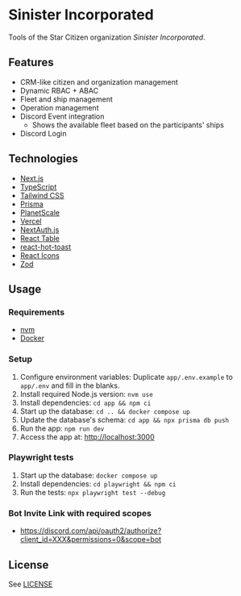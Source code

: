 # Sinister Incorporated

Tools of the Star Citizen organization _Sinister Incorporated_.

## Features

- CRM-like citizen and organization management
- Dynamic RBAC + ABAC
- Fleet and ship management
- Operation management
- Discord Event integration
  - Shows the available fleet based on the participants' ships
- Discord Login

## Technologies

- [Next.js](https://nextjs.org/)
- [TypeScript](https://www.typescriptlang.org/)
- [Tailwind CSS](https://tailwindcss.com/)
- [Prisma](https://www.prisma.io/)
- [PlanetScale](https://planetscale.com/)
- [Vercel](https://vercel.com/)
- [NextAuth.js](https://next-auth.js.org/)
- [React Table](https://github.com/TanStack/table)
- [react-hot-toast](https://github.com/timolins/react-hot-toast)
- [React Icons](https://github.com/react-icons/react-icons)
- [Zod](https://github.com/colinhacks/zod)

## Usage

### Requirements

- [nvm](https://github.com/nvm-sh/nvm)
- [Docker](https://www.docker.com/)

### Setup

1. Configure environment variables: Duplicate `app/.env.example` to `app/.env` and fill in the blanks.
2. Install required Node.js version: `nvm use`
3. Install dependencies: `cd app && npm ci`
4. Start up the database: `cd .. && docker compose up`
5. Update the database's schema: `cd app && npx prisma db push`
6. Run the app: `npm run dev`
7. Access the app at: <http://localhost:3000>

### Playwright tests

1. Start up the database: `docker compose up`
2. Install dependencies: `cd playwright && npm ci`
3. Run the tests: `npx playwright test --debug`

### Bot Invite Link with required scopes

- <https://discord.com/api/oauth2/authorize?client_id=XXX&permissions=0&scope=bot>

## License

See [LICENSE](./LICENSE)
